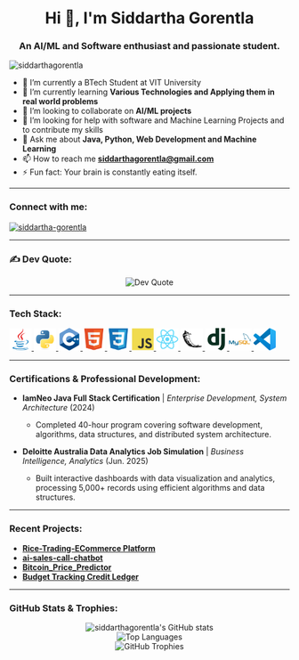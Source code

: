 <!-- Introduction Section -->
<h1 align="center">Hi 👋, I'm Siddartha Gorentla</h1>
<h3 align="center">An AI/ML and Software enthusiast and passionate student.</h3>

<p align="left"> <img src="https://komarev.com/ghpvc/?username=siddarthagorentla&label=Profile%20views&color=0e75b6&style=flat" alt="siddarthagorentla" /> </p>

- 🔭 I’m currently a BTech Student at VIT University
- 🌱 I’m currently learning **Various Technologies and Applying them in real world problems**
- 👯 I’m looking to collaborate on **AI/ML projects**
- 🤔 I’m looking for help with software and Machine Learning Projects and to contribute my skills
- 💬 Ask me about **Java, Python, Web Development and Machine Learning**
- 📫 How to reach me **siddarthagorentla@gmail.com**
- ⚡ Fun fact: Your brain is constantly eating itself.

---

<!-- Social Media Section -->
<h3 align="left">Connect with me:</h3>
<p align="left">
<a href="https://linkedin.com/in/siddartha-gorentla" target="blank"><img align="center" src="https://raw.githubusercontent.com/rahuldkjain/github-profile-readme-generator/master/src/images/icons/Social/linked-in-alt.svg" alt="siddartha-gorentla" height="30" width="40" /></a>
<!-- Add other social media links here. For example: -->
<!-- <a href="https://twitter.com/your_handle" target="blank"><img align="center" src="https://raw.githubusercontent.com/rahuldkjain/github-profile-readme-generator/master/src/images/icons/Social/twitter.svg" alt="your_handle" height="30" width="40" /></a> -->
</p>

---

<!-- Dev Quote Section -->
<h3 align="left">✍️ Dev Quote:</h3>
<p align="center">
  <img src="https://quotes-github-readme.vercel.app/api?type=horizontal&theme=dark&quote=The%20competent%20programmer%20is%20fully%20aware%20of%20the%20strictly%20limited%20size%20of%20his%20own%20skull;%20therefore%20he%20approaches%20the%20programming%20task%20in%20full%20humility,%20and%20among%20other%20things%20he%20avoids%20clever%20tricks%20like%20the%20plague&author=Edsger%20W.%20Dijkstra" alt="Dev Quote" />
</p>

---

<!-- Tech Stack Section -->
<h3 align="left">Tech Stack:</h3>
<p align="left">
    <a href="https://www.java.com" target="_blank" rel="noreferrer"> <img src="https://raw.githubusercontent.com/devicons/devicon/master/icons/java/java-original.svg" alt="java" width="40" height="40"/> </a>
    <a href="https://www.python.org" target="_blank" rel="noreferrer"> <img src="https://raw.githubusercontent.com/devicons/devicon/master/icons/python/python-original.svg" alt="python" width="40" height="40"/> </a>
    <a href="https://www.cplusplus.com/" target="_blank" rel="noreferrer"> <img src="https://raw.githubusercontent.com/devicons/devicon/master/icons/cplusplus/cplusplus-original.svg" alt="cplusplus" width="40" height="40"/> </a>
    <a href="https://developer.mozilla.org/en-US/docs/Web/HTML" target="_blank" rel="noreferrer"> <img src="https://raw.githubusercontent.com/devicons/devicon/master/icons/html5/html5-original.svg" alt="html5" width="40" height="40"/> </a>
    <a href="https://developer.mozilla.org/en-US/docs/Web/CSS" target="_blank" rel="noreferrer"> <img src="https://raw.githubusercontent.com/devicons/devicon/master/icons/css3/css3-original.svg" alt="css3" width="40" height="40"/> </a>
    <a href="https://developer.mozilla.org/en-US/docs/Web/JavaScript" target="_blank" rel="noreferrer"> <img src="https://raw.githubusercontent.com/devicons/devicon/master/icons/javascript/javascript-original.svg" alt="javascript" width="40" height="40"/> </a>
    <a href="https://reactjs.org/" target="_blank" rel="noreferrer"> <img src="https://raw.githubusercontent.com/devicons/devicon/master/icons/react/react-original.svg" alt="react" width="40" height="40"/> </a>
    <a href="https://flask.palletsprojects.com/" target="_blank" rel="noreferrer"> <img src="https://raw.githubusercontent.com/devicons/devicon/master/icons/flask/flask-original.svg" alt="flask" width="40" height="40"/> </a>
    <a href="https://www.djangoproject.com/" target="_blank" rel="noreferrer"> <img src="https://raw.githubusercontent.com/devicons/devicon/master/icons/django/django-plain.svg" alt="django" width="40" height="40"/> </a>
    <a href="https://www.mysql.com/" target="_blank" rel="noreferrer"> <img src="https://raw.githubusercontent.com/devicons/devicon/master/icons/mysql/mysql-original-wordmark.svg" alt="mysql" width="40" height="40"/> </a>
    <a href="https://code.visualstudio.com/" target="_blank" rel="noreferrer"> <img src="https://raw.githubusercontent.com/devicons/devicon/master/icons/vscode/vscode-original.svg" alt="vscode" width="40" height="40"/> </a>
</p>

---

<!-- Certifications Section -->
<h3 align="left">Certifications & Professional Development:</h3>

- **IamNeo Java Full Stack Certification** | *Enterprise Development, System Architecture* (2024)
  - Completed 40-hour program covering software development, algorithms, data structures, and distributed system architecture.

- **Deloitte Australia Data Analytics Job Simulation** | *Business Intelligence, Analytics* (Jun. 2025)
  - Built interactive dashboards with data visualization and analytics, processing 5,000+ records using efficient algorithms and data structures.

---

<!-- Recent Projects Section -->
<h3 align="left">Recent Projects:</h3>

- **[Rice-Trading-ECommerce Platform](https://entreprise-ecommerce-rice.vercel.app/)** 
- **[ai-sales-call-chatbot](https://github.com/siddarthagorentla/ai-sales-call-chatbot-)** 
- **[Bitcoin_Price_Predictor](https://github.com/siddarthagorentla/Bitcoin_Price_Predictor)**
- **[Budget Tracking Credit Ledger](https://budget-tracking-credit-ledger.vercel.app/)**

---

<!-- GitHub Stats & Trophies -->
<h3 align="left">GitHub Stats & Trophies:</h3>
<p align="center">
  <img src="https://github-readme-stats.vercel.app/api?username=siddarthagorentla&show_icons=true&theme=radical" alt="siddarthagorentla's GitHub stats" />
  <br/>
  <img src="https://github-readme-stats.vercel.app/api/top-langs/?username=siddarthagorentla&layout=compact&theme=radical" alt="Top Languages" />
  <br/>
  <img src="https://github-profile-trophy.vercel.app/?username=siddarthagorentla&theme=radical&row=1" alt="GitHub Trophies" />
</p>
